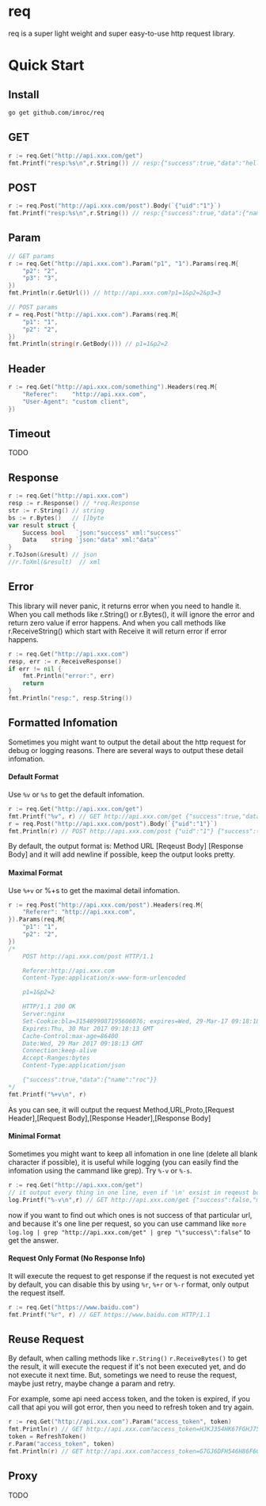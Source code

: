 req
==============
req is a super light weight and super easy-to-use  http request library.


# Quick Start
## Install
``` sh
go get github.com/imroc/req
```


## GET
``` go
r := req.Get("http://api.xxx.com/get")
fmt.Printf("resp:%s\n",r.String()) // resp:{"success":true,"data":"hello roc"}
```


## POST
``` go
r := req.Post("http://api.xxx.com/post").Body(`{"uid":"1"}`)
fmt.Printf("resp:%s\n",r.String()) // resp:{"success":true,"data":{"name":"roc"}}
```


## Param
``` go
// GET params
r := req.Get("http://api.xxx.com").Param("p1", "1").Params(req.M{
	"p2": "2",
	"p3": "3",
})
fmt.Println(r.GetUrl()) // http://api.xxx.com?p1=1&p2=2&p3=3

// POST params
r = req.Post("http://api.xxx.com").Params(req.M{
	"p1": "1",
	"p2": "2",
})
fmt.Println(string(r.GetBody())) // p1=1&p2=2
```


## Header
``` go
r := req.Get("http://api.xxx.com/something").Headers(req.M{
	"Referer":    "http://api.xxx.com",
	"User-Agent": "custom client",
})
```

## Timeout
TODO


## Response
```go
r := req.Get("http://api.xxx.com")
resp := r.Response() // *req.Response
str := r.String() // string
bs := r.Bytes()   // []byte
var result struct {
	Success bool   `json:"success" xml:"success"`
	Data    string `json:"data" xml:"data"`
}
r.ToJson(&result) // json
//r.ToXml(&result)  // xml
```

## Error
This library will never panic, it returns error when you need to handle it. 
When you call methods like r.String() or r.Bytes(), it will ignore the error and return zero value if error happens. 
And when you call methods like r.ReceiveString() which start with Receive it will return error if error happens.

```go
r := req.Get("http://api.xxx.com")
resp, err := r.ReceiveResponse()
if err != nil {
	fmt.Println("error:", err)
	return
}
fmt.Println("resp:", resp.String())
```

## Formatted Infomation
Sometimes you might want to output the detail about the http request for debug or logging reasons. 
There are several ways to output these detail infomation.


#### Default Format
Use `%v` or `%s` to get the default infomation.
``` go
r := req.Get("http://api.xxx.com/get")
fmt.Printf("%v", r) // GET http://api.xxx.com/get {"success":true,"data":"hello roc"}
r = req.Post("http://api.xxx.com/post").Body(`{"uid":"1"}`)
fmt.Println(r) // POST http://api.xxx.com/post {"uid":"1"} {"success":true,"data":{"name":"roc"}}
```
By default, the output format is: Method URL \[Reqeust Body\] \[Response Body\] and it will add newline if possible, keep the output looks pretty. 


#### Maximal Format
Use `%+v` or %+s to get the maximal detail infomation.
``` go
r := req.Post("http://api.xxx.com/post").Headers(req.M{
	"Referer": "http://api.xxx.com",
}).Params(req.M{
	"p1": "1",
	"p2": "2",
})
/*
	POST http://api.xxx.com/post HTTP/1.1

	Referer:http://api.xxx.com
	Content-Type:application/x-www-form-urlencoded

	p1=1&p2=2

	HTTP/1.1 200 OK
	Server:nginx
	Set-Cookie:bla=3154899087195606076; expires=Wed, 29-Mar-17 09:18:18 GMT; domain=api.xxx.com; path=/
	Expires:Thu, 30 Mar 2017 09:18:13 GMT
	Cache-Control:max-age=86400
	Date:Wed, 29 Mar 2017 09:18:13 GMT
	Connection:keep-alive
	Accept-Ranges:bytes
	Content-Type:application/json

	{"success":true,"data":{"name":"roc"}}
*/
fmt.Printf("%+v\n", r)
```
As you can see, it will output the request Method,URL,Proto,[Request Header],[Request Body],[Response Header],[Response Body]


#### Minimal Format
Sometimes you might want to keep all infomation in one line (delete all blank character if possible), it is useful while logging (you can easily find the infomation using the cammand like grep). Try `%-v` or `%-s`.
``` go
r := req.Get("http://api.xxx.com/get")
// it output every thing in one line, even if '\n' exsist in reqeust body or response body.
log.Printf("%-v\n",r) // GET http://api.xxx.com/get {"success":false,"msg":"system busy"}
```
now if you want to find out which ones is not success of that particular url, and because it's one line per request, so you can use cammand like `more log.log | grep "http://api.xxx.com/get" | grep "\"success\":false"` to get the answer.


#### Request Only Format (No Response Info)
It will execute the request to get response if the request is not executed yet by default, you can disable this by using `%r`, `%+r` or `%-r` format, only output the request itself.
``` go
r := req.Get("https://www.baidu.com")
fmt.Printf("%r", r) // GET https://www.baidu.com HTTP/1.1
```


## Reuse Request
By default, when calling methods like `r.String()` `r.ReceiveBytes()` to get the result, it will execute the request if it's not been executed yet, and do not execute it next time. But, sometings we need to reuse the request, maybe just retry, maybe change a param and retry.

For example, some api need access token, and the token is expired, if you call that api you will got error, then you need to refresh token and try again.
``` go
r := req.Get("http://api.xxx.com").Param("access_token", token)
fmt.Println(r) // GET http://api.xxx.com?access_token=HJKJ354HK67FGHJ75 {"errcode":42001,"errmsg":"access token expired"}
token = RefreshToken()
r.Param("access_token", token)
fmt.Println(r) // GET http://api.xxx.com?access_token=G7GJ6DFH546H86F6G {"errcode":0,"errmsg":"OK"}
```

## Proxy
TODO